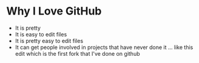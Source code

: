 # Why I Love GitHub

* It is pretty
* It is easy to edit files
* It is pretty easy to edit files
* It can get people involved in projects that have never done it
... like this edit which is the first fork that I've done on github